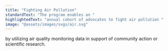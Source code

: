 ```yaml
---
title: "Fighting Air Pollution"
standardText: "The program enables an "
highlightedText: "annual cohort of advocates to fight air pollution "
image: "@assets/images/svgs/air.svg"
---
```


by utilizing air quality monitoring data in support of community action or scientific research.
